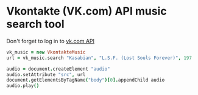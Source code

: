 # Vkontakte (VK.com) API music search tool

Don't forget to log in to [vk.com API](http://vk.com/developers.php?oid=-17680044&p=Open_API)

```coffeescript
vk_music = new VkontakteMusic
url = vk_music.search "Kasabian", "L.S.F. (Lost Souls Forever)", 197

audio = document.createElement "audio"
audio.setAttribute "src", url
document.getElementsByTagName("body")[0].appendChild audio
audio.play()
```
